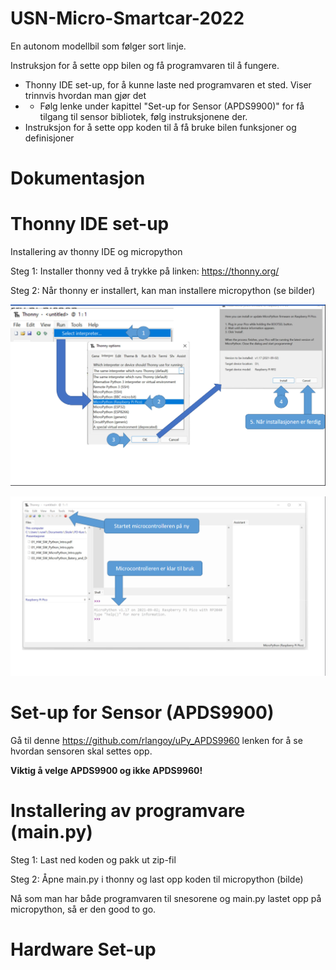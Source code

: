 # USN-Micro-Smartcar-2022
En autonom modellbil som følger sort linje.

Instruksjon for å sette opp bilen og få programvaren til å fungere.
- Thonny IDE set-up, for å kunne laste ned programvaren et sted. Viser trinnvis hvordan man gjør det
- - Følg lenke under kapittel "Set-up for Sensor (APDS9900)" for få tilgang til sensor bibliotek, følg instruksjonene der.
- Instruksjon for å sette opp koden til å få bruke bilen funksjoner og definisjoner


# Dokumentasjon

# Thonny IDE set-up
Installering av thonny IDE og micropython

Steg 1: Installer thonny ved å trykke på linken: https://thonny.org/

Steg 2: Når thonny er installert, kan man installere micropython (se bilder)

![](Images/micro1.PNG)

![](Images/micro2.PNG)

# Set-up for Sensor (APDS9900)
Gå til denne https://github.com/rlangoy/uPy_APDS9960 lenken for å se hvordan sensoren skal settes opp.

**Viktig å velge APDS9900 og ikke APDS9960!**

# Installering av programvare (main.py)
Steg 1: Last ned koden og pakk ut zip-fil

Steg 2: Åpne main.py i thonny og last opp koden til micropython (bilde)

Nå som man har både programvaren til snesorene og main.py lastet opp på micropython, så er den good to go.

# Hardware Set-up


